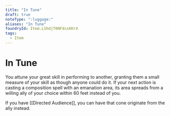 ```yaml
---
title: "In Tune"
draft: true
noteType: ":luggage:"
aliases: "In Tune"
foundryId: Item.LShdjT0NFdssKKrX
tags:
  - Item
---
```


# In Tune

You attune your great skill in performing to another, granting them a small measure of your skill as though anyone could do it. If your next action is casting a composition spell with an emanation area, its area spreads from a willing ally of your choice within 60 feet instead of you.

If you have [[Directed Audience]], you can have that cone originate from the ally instead.
